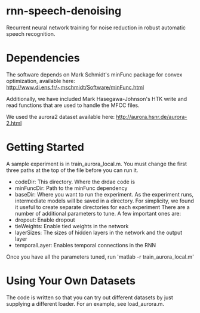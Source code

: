 rnn-speech-denoising
====================

Recurrent neural network training for noise reduction in robust automatic speech recognition.


Dependencies
====================
The software depends on Mark Schmidt's minFunc package for convex optimization, 
available here: http://www.di.ens.fr/~mschmidt/Software/minFunc.html

Additionally, we have included Mark Hasegawa-Johnson's HTK write and read functions 
that are used to handle the MFCC files.

We used the aurora2 dataset available here: http://aurora.hsnr.de/aurora-2.html


Getting Started
====================
A sample experiment is in train_aurora_local.m. You must change the first 
three paths at the top of the file before you can run it. 
  * codeDir: This directory. Where the drdae code is
  * minFuncDir: Path to the minFunc dependency
  * baseDir: Where you want to run the experiment. As the experiment runs, intermediate 
    models will be saved in a directory. For simplicity, we found it useful to create 
    separate directories for each experiment
There are a number of additional parameters to tune. A few important ones are:
  * dropout: Enable dropout
  * tieWeights: Enable tied weights in the network
  * layerSizes: The sizes of hidden layers in the network and the output layer
  * temporalLayer: Enables temporal connections in the RNN

Once you have all the parameters tuned, run 'matlab -r train_aurora_local.m'

Using Your Own Datasets
====================
The code is written so that you can try out different datasets by just supplying a 
different loader. For an example, see load_aurora.m.